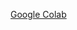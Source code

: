 <a href="https://colab.research.google.com/drive/19c94W_VKcfOJam1dBxf_yL5qBMli83TD?usp=sharing" target="_blank">Google Colab</a>